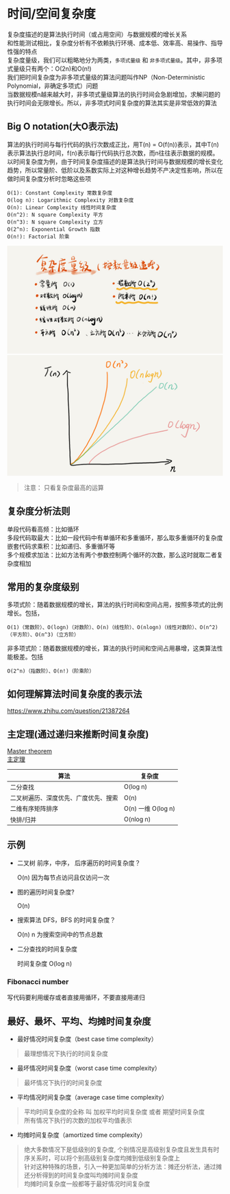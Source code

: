 # 时间/空间复杂度

复杂度描述的是算法执行时间（或占用空间）与数据规模的增长关系  
和性能测试相比，复杂度分析有不依赖执行环境、成本低、效率高、易操作、指导性强的特点  
复杂度量级，我们可以粗略地分为两类，`多项式量级` 和 `非多项式量级`。其中，非多项式量级只有两个：O(2n)和O(n!)  
我们把时间复杂度为非多项式量级的算法问题叫作NP（Non-Deterministic Polynomial，非确定多项式）问题  
当数据规模n越来越大时，非多项式量级算法的执行时间会急剧增加，求解问题的执行时间会无限增长。所以，非多项式时间复杂度的算法其实是非常低效的算法  

## Big O notation(大O表示法)

算法的执行时间与每行代码的执行次数成正比，用T(n) = O(f(n))表示，其中T(n)表示算法执行总时间，f(n)表示每行代码执行总次数，而n往往表示数据的规模。
以时间复杂度为例，由于时间复杂度描述的是算法执行时间与数据规模的增长变化趋势，所以常量阶、低阶以及系数实际上对这种增长趋势不产决定性影响，所以在做时间复杂度分析时忽略这些项

```
O(1): Constant Complexity 常数复杂度
O(log n): Logarithmic Complexity 对数复杂度
O(n): Linear Complexity 线性时间复杂度
O(n^2): N square Complexity 平方
O(n^3): N square Complexity 立方
O(2^n): Exponential Growth 指数
O(n!): Factorial 阶乘
```
![](./complexity/1.jpg)
![](./complexity/2.jpg)

>注意：
    只看复杂度最高的运算

## 复杂度分析法则

单段代码看高频：比如循环  
多段代码取最大：比如一段代码中有单循环和多重循环，那么取多重循环的复杂度  
嵌套代码求乘积：比如递归、多重循环等  
多个规模求加法：比如方法有两个参数控制两个循环的次数，那么这时就取二者复杂度相加  

## 常用的复杂度级别

多项式阶：随着数据规模的增长，算法的执行时间和空间占用，按照多项式的比例增长。包括，

    O(1)（常数阶）、O(logn)（对数阶）、O(n)（线性阶）、O(nlogn)（线性对数阶）、O(n^2)（平方阶）、O(n^3)（立方阶）

非多项式阶：随着数据规模的增长，算法的执行时间和空间占用暴增，这类算法性能极差。包括

    O(2^n)（指数阶）、O(n!)（阶乘阶）

## 如何理解算法时间复杂度的表示法

<https://www.zhihu.com/question/21387264>

## 主定理(通过递归来推断时间复杂度)

[Master theorem](https://en.wikipedia.org/wiki/Master_theorem_%28analysis_of_algorithms%29)  
[主定理](https://zh.wikipedia.org/wiki/主定理)

|  算法   | 复杂度  |
|  ----  | ----  |
| 二分查找 | O(log n) |
| 二叉树遍历、深度优先、广度优先、搜索 | O(n) |
| 二维有序矩阵排序 | O(n) 一维 O(log n) |
| 快排/归并 | O(nlog n) |

## 示例

- 二叉树 前序，中序， 后序遍历的时间复杂度？

  O(n)
  因为每节点访问且仅访问一次

- 图的遍历时间复杂度?

  O(n)

- 搜索算法 DFS，BFS 的时间复杂度？

  O(n) n 为搜索空间中的节点总数

- 二分查找的时间复杂度

  时间复杂度 O(log n)

### Fibonacci number

写代码要利用缓存或者直接用循环，不要直接用递归


## 最好、最坏、平均、均摊时间复杂度


- 最好情况时间复杂度（best case time complexity）

>最理想情况下执行的时间复杂度

- 最坏情况时间复杂度（worst case time complexity）

>最坏情况下执行的时间复杂度

- 平均情况时间复杂度（average case time complexity）
    
>平均时间复杂度的全称 叫 加权平均时间复杂度 或者 期望时间复杂度  
  所有情况下执行的次数的加权平均值表示

- 均摊时间复杂度（amortized time complexity）

>绝大多数情况下是低级别的复杂度, 个别情况是高级别复杂度且发生具有时序关系时，可以将个别高级别复杂度均摊到低级别复杂度上  
针对这种特殊的场景，引入一种更加简单的分析方法：摊还分析法，通过摊还分析得到的时间复杂度叫均摊时间复杂度  
均摊时间复杂度一般都等于最好情况时间复杂度  


